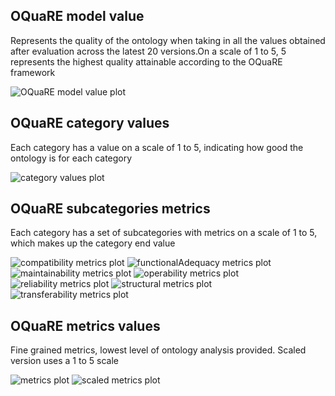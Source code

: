 ## OQuaRE model value
Represents the quality of the ontology when taking in all the values obtained after evaluation across the latest 20 versions.On a scale of 1 to 5, 5 represents the highest quality attainable according to the OQuaRE framework

![OQuaRE model value plot](img/ontologyCEPH_OQuaRE_model_values.png)
## OQuaRE category values
Each category has a value on a scale of 1 to 5, indicating how good the ontology is for each category

![category values plot](img/ontologyCEPH_category_values.png)
## OQuaRE subcategories metrics
Each category has a set of subcategories with metrics on a scale of 1 to 5, which makes up the category end value

![compatibility metrics plot](img/ontologyCEPH_compatibility_subcategories_metrics.png)
![functionalAdequacy metrics plot](img/ontologyCEPH_functionalAdequacy_subcategories_metrics.png)
![maintainability metrics plot](img/ontologyCEPH_maintainability_subcategories_metrics.png)
![operability metrics plot](img/ontologyCEPH_operability_subcategories_metrics.png)
![reliability metrics plot](img/ontologyCEPH_reliability_subcategories_metrics.png)
![structural metrics plot](img/ontologyCEPH_structural_subcategories_metrics.png)
![transferability metrics plot](img/ontologyCEPH_transferability_subcategories_metrics.png)
## OQuaRE metrics values
Fine grained metrics, lowest level of ontology analysis provided. Scaled version uses a 1 to 5 scale

![metrics plot](img/ontologyCEPH_metrics.png)
![scaled metrics plot](img/ontologyCEPH_scaled_metrics.png)
